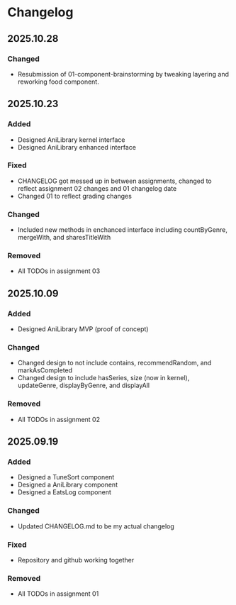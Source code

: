 # Changelog

## 2025.10.28

### Changed

- Resubmission of 01-component-brainstorming by tweaking layering and reworking food component.

## 2025.10.23

### Added

- Designed AniLibrary kernel interface
- Designed AniLibrary enhanced interface

### Fixed

- CHANGELOG got messed up in between assignments, changed to reflect assignment 02 changes and 01 changelog date
- Changed 01 to reflect grading changes

### Changed

- Included new methods in enchanced interface including countByGenre, mergeWith, and sharesTitleWith

### Removed

- All TODOs in assignment 03

## 2025.10.09

### Added

- Designed AniLibrary MVP (proof of concept)

### Changed

- Changed design to not include contains, recommendRandom, and markAsCompleted
- Changed design to include hasSeries, size (now in kernel), updateGenre, displayByGenre, and displayAll

### Removed

- All TODOs in assignment 02

## 2025.09.19

### Added

- Designed a TuneSort component
- Designed a AniLibrary component
- Designed a EatsLog component

### Changed

- Updated CHANGELOG.md to be my actual changelog

### Fixed

- Repository and github working together

### Removed

- All TODOs in assignment 01
